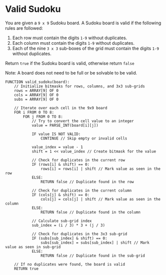 # Valid Sudoku

You are given a ``` 9 x 9 ``` Sudoku board. A Sudoku board is valid if the following rules are followed:
1. Each row must contain the digits ``` 1-9 ``` without duplicates.
2. Each column must contain the digits ``` 1-9 ``` without duplicates.
3. Each of the nine ``` 3 x 3 ``` sub-boxes of the grid must contain the digits ``` 1-9 ``` without duplicates.

Return ``` true ``` if the Sudoku board is valid, otherwise return ``` false ```

Note: A board does not need to be full or be solvable to be valid.

```
FUNCTION valid_sudoku(board):
    // Initialize bitmasks for rows, columns, and 3x3 sub-grids
    rows = ARRAY[9] OF 0
    cols = ARRAY[9] OF 0
    subs = ARRAY[9] OF 0

    // Iterate over each cell in the 9x9 board
    FOR i FROM 0 TO 8:
        FOR j FROM 0 TO 8:
            // Try to convert the cell value to an integer
            value = PARSE_INT(board[i][j])

            IF value IS NOT VALID:
                CONTINUE // Skip empty or invalid cells

            value_index = value - 1
            shift = 1 << value_index // Create bitmask for the value

            // Check for duplicates in the current row
            IF (rows[i] & shift) == 0:
                rows[i] = rows[i] | shift // Mark value as seen in the row
            ELSE:
                RETURN false // Duplicate found in the row

            // Check for duplicates in the current column
            IF (cols[j] & shift) == 0:
                cols[j] = cols[j] | shift // Mark value as seen in the column
            ELSE:
                RETURN false // Duplicate found in the column

            // Calculate sub-grid index
            sub_index = (i / 3) * 3 + (j / 3)

            // Check for duplicates in the 3x3 sub-grid
            IF (subs[sub_index] & shift) == 0:
                subs[sub_index] = subs[sub_index] | shift // Mark value as seen in sub-grid
            ELSE:
                RETURN false // Duplicate found in the sub-grid

    // If no duplicates were found, the board is valid
    RETURN true
```
